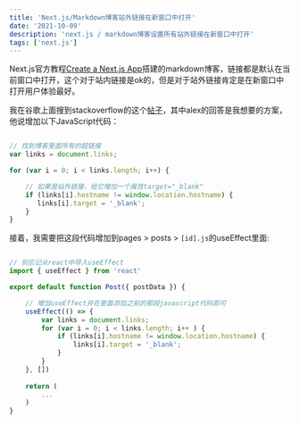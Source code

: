 ```yaml
---
title: 'Next.js/Markdown博客站外链接在新窗口中打开'
date: '2021-10-09'
description: 'next.js / markdown博客设置所有站外链接在新窗口中打开'
tags: ['next.js']
---
```


Next.js官方教程[Create a Next.js App](https://nextjs.org/learn/basics/create-nextjs-app)搭建的markdown博客，链接都是默认在当前窗口中打开，这个对于站内链接是ok的，但是对于站外链接肯定是在新窗口中打开用户体验最好。

我在谷歌上面搜到stackoverflow的这个[帖子](https://stackoverflow.com/questions/4425198/can-i-create-links-with-target-blank-in-markdown)，其中alex的回答是我想要的方案，他说增加以下JavaScript代码：
```javascript

// 找到博客里面所有的超链接
var links = document.links;

for (var i = 0; i < links.length; i++) {

    // 如果是站外链接，给它增加一个属性target="_blank"
    if (links[i].hostname != window.location.hostname) {
       links[i].target = '_blank';
    } 
}

```

接着，我需要把这段代码增加到pages > posts > `[id].js`的useEffect里面:

```javascript

// 别忘记从react中导入useEffect
import { useEffect } from 'react'

export default function Post({ postData }) {

    // 增加useEffect并在里面添加之前的那段javascript代码即可
    useEffect(() => {
        var links = document.links;
        for (var i = 0; i < links.length; i++ ) {
            if (links[i].hostname != window.location.hostname) {
                links[i].target = '_blank';
            }
        }
    }, [])
  
    return (
        ...
    )
}

```